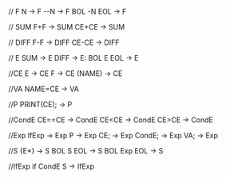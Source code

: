 // F
N          -> F
--N        -> F
BOL -N EOL -> F

// SUM
F+F   -> SUM
CE+CE -> SUM

// DIFF
F-F   -> DIFF
CE-CE -> DIFF

// E
SUM       -> E
DIFF      -> E:
BOL E EOL -> E

//CE
E      -> CE
F      -> CE
(NAME) -> CE

//VA
NAME=CE -> VA

//P
PRINT(CE); -> P

//CondE
CE==CE -> CondE
CE<CE  -> CondE
CE>CE  -> CondE

//Exp
IfExp  -> Exp
P      -> Exp
CE;    -> Exp
CondE; -> Exp
VA;    -> Exp

//S
{E*}        -> S
BOL S EOL   -> S
BOL Exp EOL -> S

//IfExp
if CondE S -> IfExp